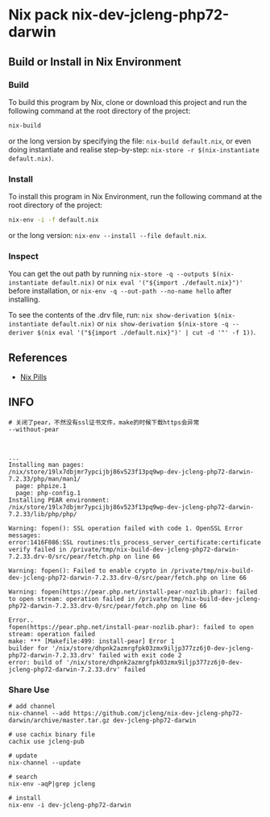 # Nix pack nix-dev-jcleng-php72-darwin


## Build or Install in Nix Environment

### Build

To build this program by Nix, clone or download this project and run the following command at the root directory of the project:

```bash
nix-build
```

or the long version by specifying the file: `nix-build default.nix`, or even doing instantiate and realise step-by-step: `nix-store -r $(nix-instantiate default.nix)`.

### Install

To install this program in Nix Environment, run the following command at the root directory of the project:

```bash
nix-env -i -f default.nix
```

or the long version: `nix-env --install --file default.nix`.

### Inspect

You can get the out path by running `nix-store -q --outputs $(nix-instantiate default.nix)` or `nix eval '("${import ./default.nix}")'` before installation, or `nix-env -q --out-path --no-name hello` after installing.

To see the contents of the .drv file, run: `nix show-derivation $(nix-instantiate default.nix)` or `nix show-derivation $(nix-store -q --deriver $(nix eval '("${import ./default.nix}")' | cut -d '"' -f 1))`.


## References

- [Nix Pills](https://nixos.org/nixos/nix-pills/)

## INFO

```shell
# 关闭了pear，不然没有ssl证书文件，make的时候下载https会异常
--without-pear



...
Installing man pages:             /nix/store/19lx7dbjmr7ypcijbj86v523f13pq9wp-dev-jcleng-php72-darwin-7.2.33/php/man/man1/
  page: phpize.1
  page: php-config.1
Installing PEAR environment:      /nix/store/19lx7dbjmr7ypcijbj86v523f13pq9wp-dev-jcleng-php72-darwin-7.2.33/lib/php/php/

Warning: fopen(): SSL operation failed with code 1. OpenSSL Error messages:
error:1416F086:SSL routines:tls_process_server_certificate:certificate verify failed in /private/tmp/nix-build-dev-jcleng-php72-darwin-7.2.33.drv-0/src/pear/fetch.php on line 66

Warning: fopen(): Failed to enable crypto in /private/tmp/nix-build-dev-jcleng-php72-darwin-7.2.33.drv-0/src/pear/fetch.php on line 66

Warning: fopen(https://pear.php.net/install-pear-nozlib.phar): failed to open stream: operation failed in /private/tmp/nix-build-dev-jcleng-php72-darwin-7.2.33.drv-0/src/pear/fetch.php on line 66

Error..
fopen(https://pear.php.net/install-pear-nozlib.phar): failed to open stream: operation failed
make: *** [Makefile:499: install-pear] Error 1
builder for '/nix/store/dhpnk2azmrgfpk03zmx9iljp377zz6j0-dev-jcleng-php72-darwin-7.2.33.drv' failed with exit code 2
error: build of '/nix/store/dhpnk2azmrgfpk03zmx9iljp377zz6j0-dev-jcleng-php72-darwin-7.2.33.drv' failed
```


### Share Use

```shell
# add channel
nix-channel --add https://github.com/jcleng/nix-dev-jcleng-php72-darwin/archive/master.tar.gz dev-jcleng-php72-darwin

# use cachix binary file
cachix use jcleng-pub

# update
nix-channel --update

# search
nix-env -aqP|grep jcleng

# install
nix-env -i dev-jcleng-php72-darwin
```
